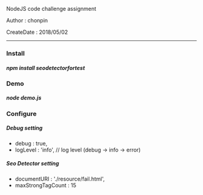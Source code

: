 NodeJS code challenge assignment

Author : chonpin

CreateDate : 2018/05/02

---
### Install
##### npm install seodetectorfortest

### Demo
##### node demo.js

### Configure
##### Debug setting
* debug : true,
* logLevel : 'info',	// log level (debug -> info -> error)

##### Seo Detector setting
* documentURI : './resource/fail.html',	
* maxStrongTagCount : 15 
